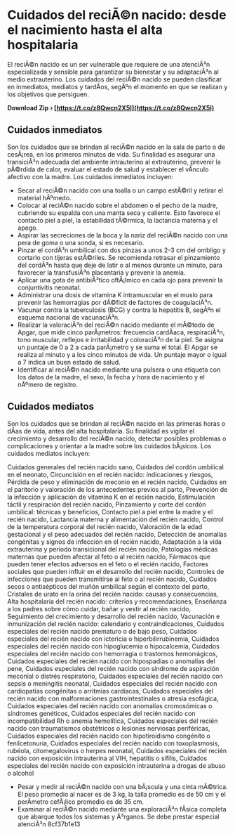 
 
# Cuidados del reciÃ©n nacido: desde el nacimiento hasta el alta hospitalaria
 
El reciÃ©n nacido es un ser vulnerable que requiere de una atenciÃ³n especializada y sensible para garantizar su bienestar y su adaptaciÃ³n al medio extrauterino. Los cuidados del reciÃ©n nacido se pueden clasificar en inmediatos, mediatos y tardÃ­os, segÃºn el momento en que se realizan y los objetivos que persiguen.
 
**Download Zip › [https://t.co/z8Qwcn2X5l](https://t.co/z8Qwcn2X5l)**


 
## Cuidados inmediatos
 
Son los cuidados que se brindan al reciÃ©n nacido en la sala de parto o de cesÃ¡rea, en los primeros minutos de vida. Su finalidad es asegurar una transiciÃ³n adecuada del ambiente intrauterino al extrauterino, prevenir la pÃ©rdida de calor, evaluar el estado de salud y establecer el vÃ­nculo afectivo con la madre. Los cuidados inmediatos incluyen:
 
- Secar al reciÃ©n nacido con una toalla o un campo estÃ©ril y retirar el material hÃºmedo.
- Colocar al reciÃ©n nacido sobre el abdomen o el pecho de la madre, cubriendo su espalda con una manta seca y caliente. Esto favorece el contacto piel a piel, la estabilidad tÃ©rmica, la lactancia materna y el apego.
- Aspirar las secreciones de la boca y la nariz del reciÃ©n nacido con una pera de goma o una sonda, si es necesario.
- Pinzar el cordÃ³n umbilical con dos pinzas a unos 2-3 cm del ombligo y cortarlo con tijeras estÃ©riles. Se recomienda retrasar el pinzamiento del cordÃ³n hasta que deje de latir o al menos durante un minuto, para favorecer la transfusiÃ³n placentaria y prevenir la anemia.
- Aplicar una gota de antibiÃ³tico oftÃ¡lmico en cada ojo para prevenir la conjuntivitis neonatal.
- Administrar una dosis de vitamina K intramuscular en el muslo para prevenir las hemorragias por dÃ©ficit de factores de coagulaciÃ³n.
- Vacunar contra la tuberculosis (BCG) y contra la hepatitis B, segÃºn el esquema nacional de vacunaciÃ³n.
- Realizar la valoraciÃ³n del reciÃ©n nacido mediante el mÃ©todo de Apgar, que mide cinco parÃ¡metros: frecuencia cardÃ­aca, respiraciÃ³n, tono muscular, reflejos e irritabilidad y coloraciÃ³n de la piel. Se asigna un puntaje de 0 a 2 a cada parÃ¡metro y se suma el total. El Apgar se realiza al minuto y a los cinco minutos de vida. Un puntaje mayor o igual a 7 indica un buen estado de salud.
- Identificar al reciÃ©n nacido mediante una pulsera o una etiqueta con los datos de la madre, el sexo, la fecha y hora de nacimiento y el nÃºmero de registro.

## Cuidados mediatos
 
Son los cuidados que se brindan al reciÃ©n nacido en las primeras horas o dÃ­as de vida, antes del alta hospitalaria. Su finalidad es vigilar el crecimiento y desarrollo del reciÃ©n nacido, detectar posibles problemas o complicaciones y orientar a la madre sobre los cuidados bÃ¡sicos. Los cuidados mediatos incluyen:
 
Cuidados generales del recién nacido sano,  Cuidados del cordón umbilical en el neonato,  Circuncisión en el recién nacido: indicaciones y riesgos,  Pérdida de peso y eliminación de meconio en el recién nacido,  Cuidados en el paritorio y valoración de los antecedentes previos al parto,  Prevención de la infección y aplicación de vitamina K en el recién nacido,  Estimulación táctil y respiración del recién nacido,  Pinzamiento y corte del cordón umbilical: técnicas y beneficios,  Contacto piel a piel entre la madre y el recién nacido,  Lactancia materna y alimentación del recién nacido,  Control de la temperatura corporal del recién nacido,  Valoración de la edad gestacional y el peso adecuados del recién nacido,  Detección de anomalías congénitas y signos de infección en el recién nacido,  Adaptación a la vida extrauterina y periodo transicional del recién nacido,  Patologías médicas maternas que pueden afectar al feto o al recién nacido,  Fármacos que pueden tener efectos adversos en el feto o el recién nacido,  Factores sociales que pueden influir en el desarrollo del recién nacido,  Controles de infecciones que pueden transmitirse al feto o al recién nacido,  Cuidados secos o antisépticos del muñón umbilical según el contexto del parto,  Cristales de urato en la orina del recién nacido: causas y consecuencias,  Alta hospitalaria del recién nacido: criterios y recomendaciones,  Enseñanza a los padres sobre cómo cuidar, bañar y vestir al recién nacido,  Seguimiento del crecimiento y desarrollo del recién nacido,  Vacunación e inmunización del recién nacido: calendario y contraindicaciones,  Cuidados especiales del recién nacido prematuro o de bajo peso,  Cuidados especiales del recién nacido con ictericia o hiperbilirrubinemia,  Cuidados especiales del recién nacido con hipoglucemia o hipocalcemia,  Cuidados especiales del recién nacido con hemorragia o trastornos hemorrágicos,  Cuidados especiales del recién nacido con hipospadias o anomalías del pene,  Cuidados especiales del recién nacido con síndrome de aspiración meconial o distrés respiratorio,  Cuidados especiales del recién nacido con sepsis o meningitis neonatal,  Cuidados especiales del recién nacido con cardiopatías congénitas o arritmias cardíacas,  Cuidados especiales del recién nacido con malformaciones gastrointestinales o atresia esofágica,  Cuidados especiales del recién nacido con anomalías cromosómicas o síndromes genéticos,  Cuidados especiales del recién nacido con incompatibilidad Rh o anemia hemolítica,  Cuidados especiales del recién nacido con traumatismos obstétricos o lesiones nerviosas periféricas,  Cuidados especiales del recién nacido con hipotiroidismo congénito o fenilcetonuria,  Cuidados especiales del recién nacido con toxoplasmosis, rubéola, citomegalovirus o herpes neonatal,  Cuidados especiales del recién nacido con exposición intrauterina al VIH, hepatitis o sífilis,  Cuidados especiales del recién nacido con exposición intrauterina a drogas de abuso o alcohol

- Pesar y medir al reciÃ©n nacido con una bÃ¡scula y una cinta mÃ©trica. El peso promedio al nacer es de 3 kg, la talla promedio es de 50 cm y el perÃ­metro cefÃ¡lico promedio es de 35 cm.
- Examinar al reciÃ©n nacido mediante una exploraciÃ³n fÃ­sica completa que abarque todos los sistemas y Ã³rganos. Se debe prestar especial atenciÃ³n 8cf37b1e13


